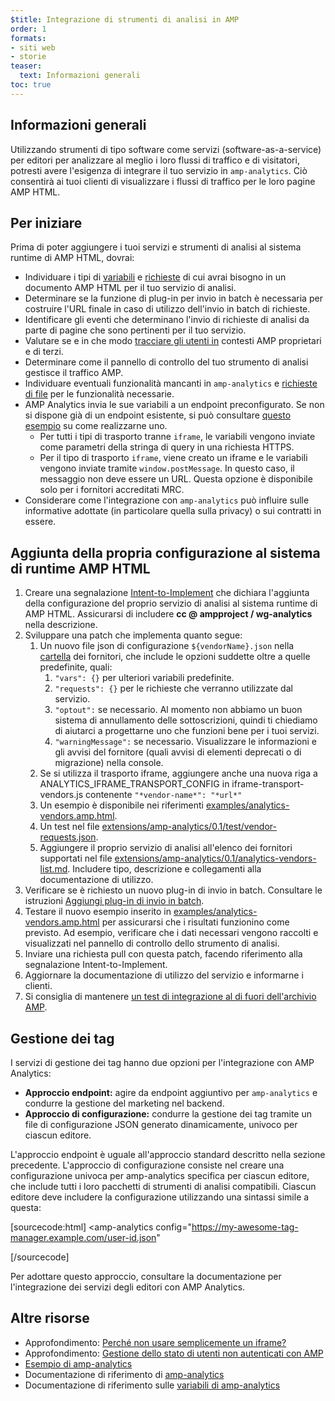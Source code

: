 ```yaml
---
$title: Integrazione di strumenti di analisi in AMP
order: 1
formats:
- siti web
- storie
teaser:
  text: Informazioni generali
toc: true
---
```


<!--
This file is imported from https://github.com/ampproject/amphtml/blob/master/extensions/amp-analytics/integrating-analytics.md.
Please do not change this file.
If you have found a bug or an issue please
have a look and request a pull request there.
-->

## Informazioni generali <a name="overview"></a>

Utilizzando strumenti di tipo software come servizi (software-as-a-service) per editori per analizzare al meglio i loro flussi di traffico e di visitatori, potresti avere l'esigenza di integrare il tuo servizio in `amp-analytics`. Ciò consentirà ai tuoi clienti di visualizzare i flussi di traffico per le loro pagine AMP HTML.

## Per iniziare <a name="before-you-begin"></a>

Prima di poter aggiungere i tuoi servizi e strumenti di analisi al sistema runtime di AMP HTML, dovrai:

- Individuare i tipi di [variabili](https://github.com/ampproject/amphtml/blob/master/extensions/amp-analytics/analytics-vars.md) e [richieste](https://github.com/ampproject/amphtml/blob/master/extensions/amp-analytics/amp-analytics.md#requests) di cui avrai bisogno in un documento AMP HTML per il tuo servizio di analisi.
- Determinare se la funzione di plug-in per invio in batch è necessaria per costruire l'URL finale in caso di utilizzo dell'invio in batch di richieste.
- Identificare gli eventi che determinano l'invio di richieste di analisi da parte di  pagine che sono pertinenti per il tuo servizio.
- Valutare se e in che modo [tracciare gli utenti in](https://github.com/ampproject/amphtml/blob/master/spec/amp-managing-user-state.md) contesti AMP proprietari e di terzi.
- Determinare come il pannello di controllo del tuo strumento di analisi gestisce il traffico AMP.
- Individuare eventuali funzionalità mancanti in `amp-analytics` e [richieste di file](https://github.com/ampproject/amphtml/issues/new) per le funzionalità necessarie.
- AMP Analytics invia le sue variabili a un endpoint preconfigurato. Se non si dispone già di un endpoint esistente, si può consultare [questo esempio](https://github.com/ampproject/amp-publisher-sample#amp-analytics-sample) su come realizzarne uno.
    - Per tutti i tipi di trasporto tranne `iframe`, le variabili vengono inviate come parametri della stringa di query in una richiesta HTTPS.
    - Per il tipo di trasporto `iframe`, viene creato un iframe e le variabili vengono inviate tramite `window.postMessage`. In questo caso, il messaggio non deve essere un URL. Questa opzione è disponibile solo per i fornitori accreditati MRC.
- Considerare come l'integrazione con `amp-analytics` può influire sulle informative adottate (in particolare quella sulla privacy) o sui contratti in essere.

## Aggiunta della propria configurazione al sistema di runtime AMP HTML<a name="adding-your-configuration-to-the-amp-html-runtime"></a>

1. Creare una segnalazione [Intent-to-Implement](https://github.com/ampproject/amphtml/blob/master/extensions/amp-analytics/../../CONTRIBUTING.md#contributing-features) che dichiara l'aggiunta della configurazione del proprio servizio di analisi al sistema runtime di AMP HTML. Assicurarsi di includere **cc @ ampproject / wg-analytics** nella descrizione.
2. Sviluppare una patch che implementa quanto segue:
    1. Un nuovo file json di configurazione `${vendorName}.json` nella [cartella](https://github.com/ampproject/amphtml/tree/master/extensions/amp-analytics/0.1/vendors) dei fornitori, che include le opzioni suddette oltre a quelle predefinite, quali:
        1. `"vars": {}` per ulteriori variabili predefinite.
        2. `"requests": {}` per le richieste che verranno utilizzate dal servizio.
        3. `"optout":` se necessario. Al momento non abbiamo un buon sistema di annullamento delle sottoscrizioni, quindi ti chiediamo di aiutarci a progettarne uno che funzioni bene per i tuoi servizi.
        4. `"warningMessage":` se necessario. Visualizzare le informazioni e gli avvisi del fornitore (quali avvisi di elementi deprecati o di migrazione) nella console.
    2. Se si utilizza il trasporto iframe, aggiungere anche una nuova riga a ANALYTICS_IFRAME_TRANSPORT_CONFIG in iframe-transport-vendors.js contenente `"*vendor-name*": "*url*"`
    3. Un esempio è disponibile nei riferimenti [examples/analytics-vendors.amp.html](https://github.com/ampproject/amphtml/blob/master/extensions/amp-analytics/../../examples/analytics-vendors.amp.html).
    4. Un test nel file [extensions/amp-analytics/0.1/test/vendor-requests.json](https://github.com/ampproject/amphtml/blob/master/extensions/amp-analytics/../../extensions/amp-analytics/0.1/test/vendor-requests.json).
    5. Aggiungere il proprio servizio di analisi all'elenco dei fornitori supportati nel file [extensions/amp-analytics/0.1/analytics-vendors-list.md](https://github.com/ampproject/amphtml/blob/master/extensions/amp-analytics/./analytics-vendors-list.md). Includere tipo, descrizione e collegamenti alla documentazione di utilizzo.
3. Verificare se è richiesto un nuovo plug-in di invio in batch. Consultare le istruzioni [Aggiungi plug-in di invio in batch](#add-batch-plugin).
4. Testare il nuovo esempio inserito in [examples/analytics-vendors.amp.html](https://github.com/ampproject/amphtml/blob/master/extensions/amp-analytics/../../examples/analytics-vendors.amp.html) per assicurarsi che i risultati funzionino come previsto. Ad esempio, verificare che i dati necessari vengono raccolti e visualizzati nel pannello di controllo dello strumento di analisi.
5. Inviare una richiesta pull con questa patch, facendo riferimento alla segnalazione Intent-to-Implement.
6. Aggiornare la documentazione di utilizzo del servizio e informarne i  clienti.
7. Si consiglia di mantenere [un test di integrazione al di fuori dell'archivio AMP](https://github.com/ampproject/amphtml/blob/master/extensions/amp-analytics/../../3p/README.md#adding-proper-integration-tests).

## Gestione dei tag <a name="tag-managers"></a>

I servizi di gestione dei tag hanno due opzioni per l'integrazione con AMP Analytics:

- **Approccio endpoint:** agire da endpoint aggiuntivo per `amp-analytics` e condurre la gestione del marketing nel backend.
- **Approccio di configurazione:** condurre la gestione dei tag tramite un file di configurazione JSON generato dinamicamente, univoco per ciascun editore.

L'approccio endpoint è uguale all'approccio standard descritto nella sezione precedente. L'approccio di configurazione consiste nel creare una configurazione univoca per amp-analytics specifica per ciascun editore, che include tutti i loro pacchetti di strumenti di analisi compatibili. Ciascun editore deve includere la configurazione utilizzando una sintassi simile a questa:

[sourcecode:html] <amp-analytics config="https://my-awesome-tag-manager.example.com/user-id.json"

>
>

[/sourcecode]

Per adottare questo approccio, consultare la documentazione per l'integrazione dei servizi degli editori con AMP Analytics.

## Altre risorse <a name="further-resources"></a>

- Approfondimento: [Perché non usare semplicemente un iframe?](https://github.com/ampproject/amphtml/blob/master/extensions/amp-analytics/why-not-iframe.md)
- Approfondimento: [Gestione dello stato di utenti non autenticati con AMP](https://github.com/ampproject/amphtml/blob/master/spec/amp-managing-user-state.md)
- [Esempio di amp-analytics](https://github.com/ampproject/amp-publisher-sample#amp-analytics-sample)
- Documentazione di riferimento di [amp-analytics](https://amp.dev/documentation/components/amp-analytics)
- Documentazione di riferimento sulle [variabili di amp-analytics](https://github.com/ampproject/amphtml/blob/master/extensions/amp-analytics/analytics-vars.md)
